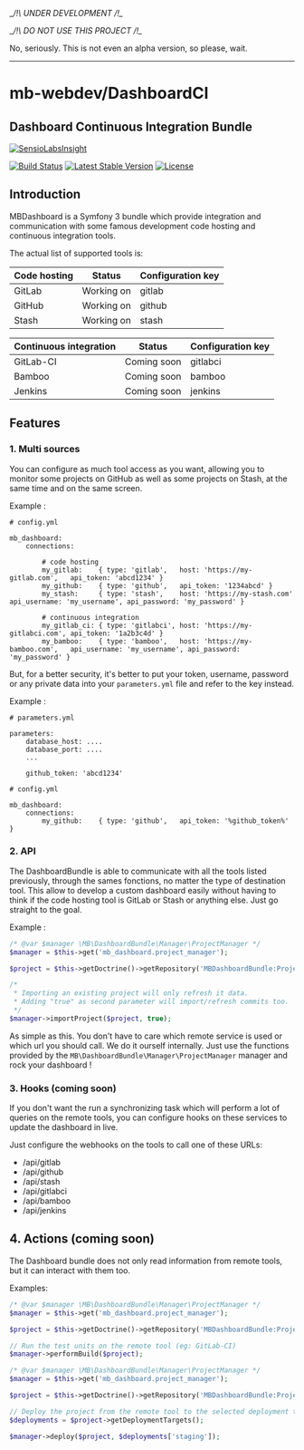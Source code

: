 __/!\ UNDER DEVELOPMENT /!\__

__/!\ DO NOT USE THIS PROJECT /!\__

No, seriously. This is not even an alpha version, so please, wait.

---

# mb-webdev/DashboardCI
## Dashboard Continuous Integration Bundle

[![SensioLabsInsight](https://insight.sensiolabs.com/projects/8bb5c589-f848-453f-b319-da61176da107/big.png)](https://insight.sensiolabs.com/projects/8bb5c589-f848-453f-b319-da61176da107)

[![Build Status](https://travis-ci.org/mb-webdev/DashboardCI.svg?branch=master)](https://travis-ci.org/mb-webdev/DashboardCI)
[![Latest Stable Version](https://poser.pugx.org/mb-webdev/dashboard-bundle/v/stable)](https://packagist.org/packages/mb-webdev/dashboard-bundle)
[![License](https://poser.pugx.org/mb-webdev/dashboard-bundle/license)](https://packagist.org/packages/mb-webdev/dashboard-bundle)

## Introduction
MBDashboard is a Symfony 3 bundle which provide integration and communication with some famous development code hosting and continuous integration tools.

The actual list of supported tools is:

| Code hosting | Status      | Configuration key |
|--------------|-------------|-------------------|
| GitLab       | Working on  | gitlab            |
| GitHub       | Working on  | github            |
| Stash        | Working on  | stash             |

| Continuous integration | Status      | Configuration key |
|------------------------|-------------|-------------------|
| GitLab-CI              | Coming soon | gitlabci          |
| Bamboo                 | Coming soon | bamboo            |
| Jenkins                | Coming soon | jenkins           |

## Features
### 1. Multi sources
You can configure as much tool access as you want, allowing you to monitor some projects on GitHub as well as some projects on Stash, at the same time and on the same screen.

Example :

```YML
# config.yml

mb_dashboard:
    connections:

        # code hosting
        my_gitlab:    { type: 'gitlab',   host: 'https://my-gitlab.com',   api_token: 'abcd1234' }
        my_github:    { type: 'github',   api_token: '1234abcd' }
        my_stash:     { type: 'stash',    host: 'https://my-stash.com'     api_username: 'my_username', api_password: 'my_password' }

        # continuous integration
        my_gitlab_ci: { type: 'gitlabci', host: 'https://my-gitlabci.com', api_token: '1a2b3c4d' }
        my_bamboo:    { type: 'bamboo',   host: 'https://my-bamboo.com',   api_username: 'my_username', api_password: 'my_password' }
```

But, for a better security, it's better to put your token, username, password or any private data into your ```parameters.yml``` file and refer to the key instead.

Example :

```YML
# parameters.yml

parameters:
    database_host: ....
    database_port: ....
    ...
    
    github_token: 'abcd1234'

```

```YML
# config.yml

mb_dashboard:
    connections:
        my_github:    { type: 'github',   api_token: '%github_token%' }
```

### 2. API
The DashboardBundle is able to communicate with all the tools listed previously, through the sames fonctions, no matter the type of destination tool. This allow to develop a custom dashboard easily without having to think if the code hosting tool is GitLab or Stash or anything else. Just go straight to the goal.

Example :

```PHP
/* @var $manager \MB\DashboardBundle\Manager\ProjectManager */
$manager = $this->get('mb_dashboard.project_manager');

$project = $this->getDoctrine()->getRepository('MBDashboardBundle:Project')->find(1);

/*
 * Importing an existing project will only refresh it data.
 * Adding "true" as second parameter will import/refresh commits too.
 */
$manager->importProject($project, true);
```

As simple as this. You don't have to care which remote service is used or which url you should call. We do it ourself internally. Just use the functions provided by the ```MB\DashboardBundle\Manager\ProjectManager``` manager and rock your dashboard !

### 3. Hooks (coming soon)
If you don't want the run a synchronizing task which will perform a lot of queries on the remote tools, you can configure hooks on these services to update the dashboard in live.

Just configure the webhooks on the tools to call one of these URLs:

- /api/gitlab
- /api/github
- /api/stash
- /api/gitlabci
- /api/bamboo
- /api/jenkins

## 4. Actions (coming soon)
The Dashboard bundle does not only read information from remote tools, but it can interact with them too.

Examples:

```PHP
/* @var $manager \MB\DashboardBundle\Manager\ProjectManager */
$manager = $this->get('mb_dashboard.project_manager');

$project = $this->getDoctrine()->getRepository('MBDashboardBundle:Project')->find(1);

// Run the test units on the remote tool (eg: GitLab-CI)
$manager->performBuild($project);
```

```PHP
/* @var $manager \MB\DashboardBundle\Manager\ProjectManager */
$manager = $this->get('mb_dashboard.project_manager');

$project = $this->getDoctrine()->getRepository('MBDashboardBundle:Project')->find(1);

// Deploy the project from the remote tool to the selected deployment target (eg: Bamboo)
$deployments = $project->getDeploymentTargets();

$manager->deploy($project, $deployments['staging']);
```
